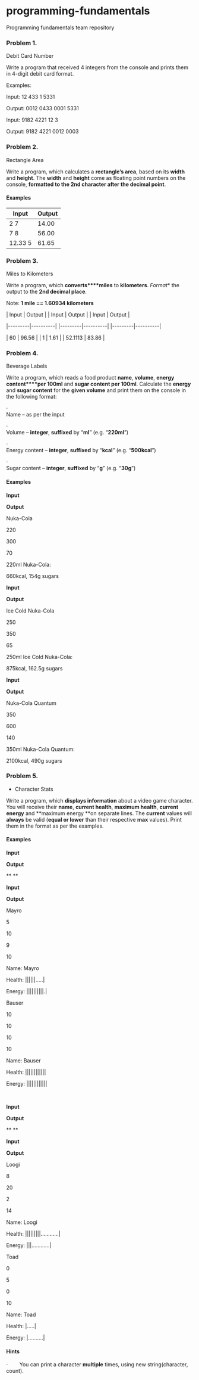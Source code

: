 ﻿# programming-fundamentals
Programming fundamentals team repository

### Problem 1.
Debit Card Number

Write a program that received 4 integers from the console and prints them in 4-digit debit card format.

Examples:

Input:
12
433
1
5331

Output:
0012 0433 0001 5331

Input:
9182
4221
12
3

Output:
9182 4221 0012 0003

### Problem 2.               
Rectangle Area

Write a program, which calculates a **rectangle’s area**, based on its **width** and **height**. The **width** and **height** come as floating point numbers on the console, **formatted to the 2nd character after the decimal point**.

#### Examples

|    Input        |    Output    |
|-----------------|--------------|
|    2   7        |    14.00     |
|    7   8        |    56.00     |
|    12.33   5    |    61.65     |

### Problem 3.               
Miles to Kilometers

Write a program, which **converts****miles** to **kilometers**. *Format** the output to the **2nd decimal place**.

Note: **1 mile == 1.60934 kilometers**

|   Input |   Output |	|   Input |   Output |	|   Input |   Output |

|---------|----------|	|---------|----------|	|---------|----------|

|   60    |   96.56  |	|    1    |   1.61   |	| 52.1113 |   83.86  |




### Problem 4.                
Beverage Labels

Write a program, which reads a food product
**name**, **volume**, **energy content****per 100ml** and **sugar content per 100ml**. Calculate the **energy** and **sugar content**
for the **given volume** and print them
on the console in the following format:

·        
Name – as per the input

·        
Volume – **integer**, **suffixed** by “**ml**” (e.g. “**220ml**”)

·        
Energy content – **integer**, **suffixed** by “**kcal**” (e.g.
“**500kcal**”)

·        
Sugar content – **integer**, **suffixed** by “**g**” (e.g. “**30g**”) 

#### Examples

 

**Input**

 

**Output**

 

Nuka-Cola

220

300

70

 

220ml Nuka-Cola:

660kcal, 154g sugars

 

 

**Input**

 

**Output**

 

Ice Cold Nuka-Cola

250

350

65

 

250ml Ice Cold Nuka-Cola:

875kcal, 162.5g sugars

 

 

**Input**

 

**Output**

 

Nuka-Cola Quantum

350

600

140

 

350ml Nuka-Cola Quantum:

2100kcal, 490g sugars


### Problem 5.             
* Character Stats

Write a program, which **displays information** about a video game character. You will receive
their **name**, **current health**, **maximum
health**, **current energy** and **maximum energy **on separate lines. The **current** values will **always** be valid (**equal or lower** than their respective **max** values). Print them in the format as per the examples.

#### Examples

 

**Input**

 

**Output**

 

** **

 

**Input**

 

**Output**

 

Mayro

5

10

9

10

 

Name: Mayro

Health: ||||||.....|

Energy: ||||||||||.|

 

Bauser

10

10

10

10

 

Name: Bauser

Health: ||||||||||||

Energy: ||||||||||||

 

 

**Input**

 

**Output**

 

** **

 

**Input**

 

**Output**

 

Loogi

8

20

2

14

 

Name: Loogi

Health: |||||||||............|

Energy:
  |||............|

 

Toad

0

5

0

10

 

Name: Toad

Health: |.....|

Energy: |..........|

#### Hints

·       
You can print a character **multiple** times, using new string(character, count).
